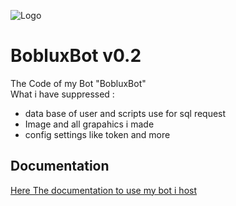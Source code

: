 ![Logo](https://i.ibb.co/BGzM9bg/Bobluxtext.png)

# BobluxBot v0.2

The Code of my Bot "BobluxBot"  
What i have suppressed :
- data base of user and scripts use for sql request
- Image and all grapahics i made
 - config settings like token and more


## Documentation

[Here The documentation to use my bot i host](https://www.xycorpo.com/bobluxdev/bobluxbot/)
